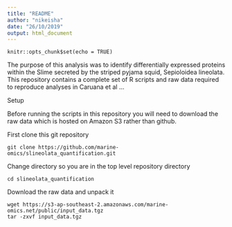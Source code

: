```yaml
---
title: "README"
author: "nikeisha"
date: "26/10/2019"
output: html_document
---
```


```{r setup, include=FALSE}
knitr::opts_chunk$set(echo = TRUE)
```

The purpose of this analysis was to identify differentially expressed proteins within the Slime secreted by the striped pyjama squid, Sepioloidea lineolata. This repository contains a complete set of R scripts and raw data required to reproduce analyses in Caruana et al ...

Setup

Before running the scripts in this repository you will need to download the raw data which is hosted on Amazon S3 rather than github.

First clone this git repository

```{bash}
git clone https://github.com/marine-omics/slineolata_quantification.git
```

Change directory so you are in the top level repository directory

```{bash}
cd slineolata_quantification
```

Download the raw data and unpack it

```{bash}
wget https://s3-ap-southeast-2.amazonaws.com/marine-omics.net/public/input_data.tgz
tar -zxvf input_data.tgz
```

